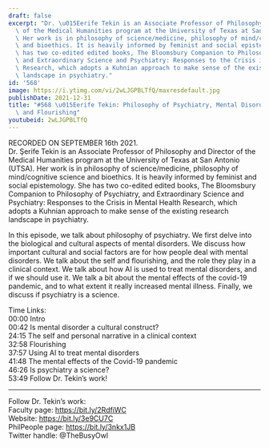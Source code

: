 ```yaml
---
draft: false
excerpt: "Dr. \u015Eerife Tekin is an Associate Professor of Philosophy and Director\
  \ of the Medical Humanities program at the University of Texas at San Antonio (UTSA).\
  \ Her work is in philosophy of science/medicine, philosophy of mind/cognitive science\
  \ and bioethics. It is heavily informed by feminist and social epistemology. She\
  \ has two co-edited edited books, The Bloomsbury Companion to Philosophy of Psychiatry,\
  \ and Extraordinary Science and Psychiatry: Responses to the Crisis in Mental Health\
  \ Research, which adopts a Kuhnian approach to make sense of the existing research\
  \ landscape in psychiatry."
id: '568'
image: https://i.ytimg.com/vi/2wLJGPBLTfQ/maxresdefault.jpg
publishDate: 2021-12-31
title: "#568 \u015Eerife Tekin: Philosophy of Psychiatry, Mental Disorder, The Self,\
  \ and Flourishing"
youtubeid: 2wLJGPBLTfQ
---
```

<div class="timelinks">

RECORDED ON SEPTEMBER 16th 2021.  
Dr. Şerife Tekin is an Associate Professor of Philosophy and Director of the Medical Humanities program at the University of Texas at San Antonio (UTSA). Her work is in philosophy of science/medicine, philosophy of mind/cognitive science and bioethics. It is heavily informed by feminist and social epistemology. She has two co-edited edited books, The Bloomsbury Companion to Philosophy of Psychiatry, and Extraordinary Science and Psychiatry: Responses to the Crisis in Mental Health Research, which adopts a Kuhnian approach to make sense of the existing research landscape in psychiatry.

In this episode, we talk about philosophy of psychiatry. We first delve into the biological and cultural aspects of mental disorders. We discuss how important cultural and social factors are for how people deal with mental disorders. We talk about the self and flourishing, and the role they play in a clinical context. We talk about how AI is used to treat mental disorders, and if we should use it. We talk a bit about the mental effects of the covid-19 pandemic, and to what extent it really increased mental illness. Finally, we discuss if psychiatry is a science. 

Time Links:  
<time>00:00</time> Intro  
<time>00:42</time> Is mental disorder a cultural construct?  
<time>24:15</time> The self and personal narrative in a clinical context  
<time>32:58</time> Flourishing  
<time>37:57</time> Using AI to treat mental disorders  
<time>41:48</time> The mental effects of the Covid-19 pandemic  
<time>46:26</time> Is psychiatry a science?  
<time>53:49</time> Follow Dr. Tekin’s work!

---

Follow Dr. Tekin’s work:  
Faculty page: https://bit.ly/2RdfiWC  
Website: https://bit.ly/3e9CU7C  
PhilPeople page: https://bit.ly/3nkx1JB  
Twitter handle: @TheBusyOwl
</div>

